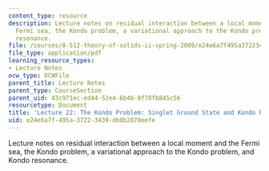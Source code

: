 ```yaml
---
content_type: resource
description: Lecture notes on residual interaction between a local moment and the
  Fermi sea, the Kondo problem, a variational approach to the Kondo problem, and Kondo
  resonance.
file: /courses/8-512-theory-of-solids-ii-spring-2009/e24e6a7f495a37223439db0b2878eefe_MIT8_512s09_lec22_kondo_rev02.pdf
file_type: application/pdf
learning_resource_types:
- Lecture Notes
ocw_type: OCWFile
parent_title: Lecture Notes
parent_type: CourseSection
parent_uid: 43c971ec-ed44-52e4-6b46-0f78fb845c56
resourcetype: Document
title: 'Lecture 22: The Kondo Problem: Singlet Ground State and Kondo Resonance'
uid: e24e6a7f-495a-3722-3439-db0b2878eefe
---
```

Lecture notes on residual interaction between a local moment and the Fermi sea, the Kondo problem, a variational approach to the Kondo problem, and Kondo resonance.

